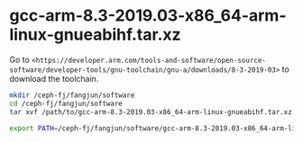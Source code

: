 # gcc-arm-8.3-2019.03-x86_64-arm-linux-gnueabihf.tar.xz

Go to `<https://developer.arm.com/tools-and-software/open-source-software/developer-tools/gnu-toolchain/gnu-a/downloads/8-3-2019-03>` to download the toolchain.

```bash
mkdir /ceph-fj/fangjun/software
cd /ceph-fj/fangjun/software
tar xvf /path/to/gcc-arm-8.3-2019.03-x86_64-arm-linux-gnueabihf.tar.xz

export PATH=/ceph-fj/fangjun/software/gcc-arm-8.3-2019.03-x86_64-arm-linux-gnueabihf/bin:$PATH
```

